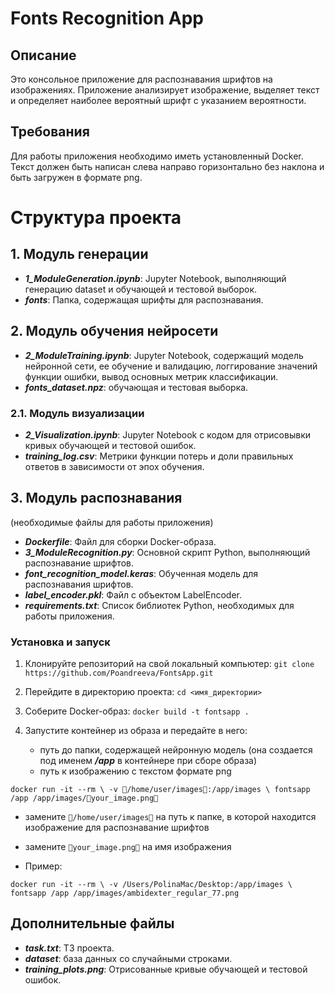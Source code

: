 # Fonts Recognition App
## Описание
Это консольное приложение для распознавания шрифтов на изображениях. Приложение анализирует изображение, выделяет текст и определяет наиболее вероятный шрифт с указанием вероятности.

## Требования
Для работы приложения необходимо иметь установленный Docker. Текст должен быть написан слева направо горизонтально без наклона и быть загружен в формате png.

# Структура проекта 
## 1. Модуль генерации
- ***1_ModuleGeneration.ipynb***: Jupyter Notebook, выполняющий генерацию dataset и обучающей и тестовой выборок.
- ***fonts***: Папка, содержащая шрифты для распознавания.

## 2. Модуль обучения нейросети
- ***2_ModuleTraining.ipynb***: Jupyter Notebook, содержащий модель нейронной сети, ее обучение и валидацию, логгирование значений функции ошибки, вывод основных метрик классификации.
- ***fonts_dataset.npz***: обучающая и тестовая выборка.

### 2.1. Модуль визуализации
- ***2_Visualization.ipynb***: Jupyter Notebook с кодом для отрисовывки кривых обучающей и тестовой ошибок.
- ***training_log.csv***: Метрики функции потерь и доли правильных ответов в зависимости от эпох обучения.

## 3. Модуль распознавания
(необходимые файлы для работы приложения)
- ***Dockerfile***: Файл для сборки Docker-образа.
- ***3_ModuleRecognition.py***: Основной скрипт Python, выполняющий распознавание шрифтов.
- ***font_recognition_model.keras***: Обученная модель для распознавания шрифтов.
- ***label_encoder.pkl***: Файл с объектом LabelEncoder.
- ***requirements.txt***: Список библиотек Python, необходимых для работы приложения.

### Установка и запуск
1. Клонируйте репозиторий на свой локальный компьютер:
`git clone https://github.com/Poandreeva/FontsApp.git`

2. Перейдите в директорию проекта: 
`cd <имя_директории>`

3. Соберите Docker-образ:
`docker build -t fontsapp .`

4. Запустите контейнер из образа и передайте в него:
   * путь до папки, содержащей нейронную модель (она создается под именем ***/app*** в контейнере при сборе образа)
   * путь к изображению с текстом формате png

`docker run -it --rm \
-v 🔴/home/user/images🔴:/app/images \
fontsapp /app /app/images/🔴your_image.png🔴`

   * замените `🔴/home/user/images🔴` на путь к папке, в которой находится изображение для распознавание шрифтов 
   * замените `🔴your_image.png🔴` на имя изображения

* Пример:

`docker run -it --rm \
-v /Users/PolinaMac/Desktop:/app/images \
fontsapp /app /app/images/ambidexter_regular_77.png`

## Дополнительные файлы
- ***task.txt***: ТЗ проекта.
- ***dataset***: база данных со случайными строками.
- ***training_plots.png***: Отрисованные кривые обучающей и тестовой ошибок.

